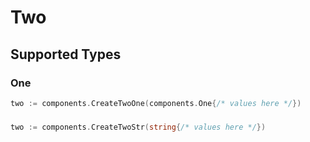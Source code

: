# Two


## Supported Types

### One

```go
two := components.CreateTwoOne(components.One{/* values here */})
```

### 

```go
two := components.CreateTwoStr(string{/* values here */})
```

